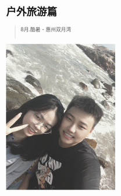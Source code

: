# 户外旅游篇

> 8月.酷暑 - 惠州双月湾<br><br>
<img src="/images/03.jpg" alt="" width="300" />
<img src="/images/04.jpg" alt="" width="300" />